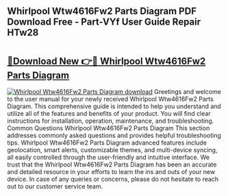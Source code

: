 ## Whirlpool Wtw4616Fw2 Parts Diagram PDF Download Free - Part-VYf User Guide Repair HTw28

# <h2><a href="http://dfhfyl.blite.top/?on=Whirlpool+Wtw4616Fw2+Parts+Diagram">🔗Download New 👉🔴 Whirlpool Wtw4616Fw2 Parts Diagram</a></h2>

[![Whirlpool Wtw4616Fw2 Parts Diagram download](https://i.imgur.com/lujVjoI.png)](http://dfhfyl.blite.top/?on=Whirlpool+Wtw4616Fw2+Parts+Diagram)
Greetings and welcome to the user manual for your newly received Whirlpool Wtw4616Fw2 Parts Diagram. This comprehensive guide is intended to help you understand and utilize all of the features and benefits of your product. You will find clear instructions for installation, operation, maintenance, and troubleshooting. Common Questions Whirlpool Wtw4616Fw2 Parts Diagram This section addresses commonly asked questions and provides helpful troubleshooting tips. Whirlpool Wtw4616Fw2 Parts Diagram advanced features include geolocation, smart alerts, customizable themes, and multi-device syncing, all easily controlled through the user-friendly and intuitive interface. We trust that the Whirlpool Wtw4616Fw2 Parts Diagram has been an accurate and detailed resource in your efforts to learn the ins and outs of your new device. In case of any queries or concerns, please do not hesitate to reach out to our customer service team.
